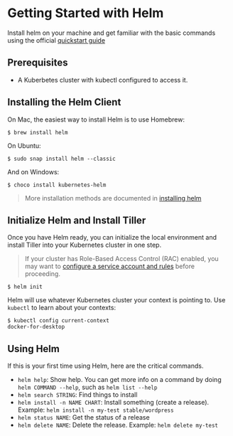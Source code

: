 # Getting Started with Helm

Install helm on your machine and get familiar with the basic commands using the official [quickstart guide](https://docs.helm.sh/using_helm/#quickstart)

## Prerequisites

- A Kuberbetes cluster with kubectl configured to access it.

## Installing the Helm Client

On Mac, the easiest way to install Helm is to use Homebrew:

```console
$ brew install helm
```

On Ubuntu:

```console
$ sudo snap install helm --classic
```

And on Windows:

```console
$ choco install kubernetes-helm
```

> More installation methods are documented in [installing helm](https://docs.helm.sh/using_helm/#installing-helm)

## Initialize Helm and Install Tiller

Once you have Helm ready, you can initialize the local environment and install Tiller into your Kubernetes cluster in one step.

> If your cluster has Role-Based Access Control (RAC) enabled, you may want to [configure a service account and rules](https://docs.helm.sh/using_helm/#role-based-access-control) before proceeding.

```console
$ helm init
```

Helm will use whatever Kubernetes cluster your context is pointing to. Use `kubectl` to learn about your contexts:

```console
$ kubectl config current-context
docker-for-desktop
```

## Using Helm

If this is your first time using Helm, here are the critical commands.

- `helm help`: Show help. You can get more info on a command by doing `helm COMMAND --help`, such as `helm list --help`
- `helm search STRING`: Find things to install
- `helm install -n NAME CHART`: Install something (create a release). Example: `helm install -n my-test stable/wordpress`
- `helm status NAME`: Get the status of a release
- `helm delete NAME`: Delete the release. Example: `helm delete my-test`
